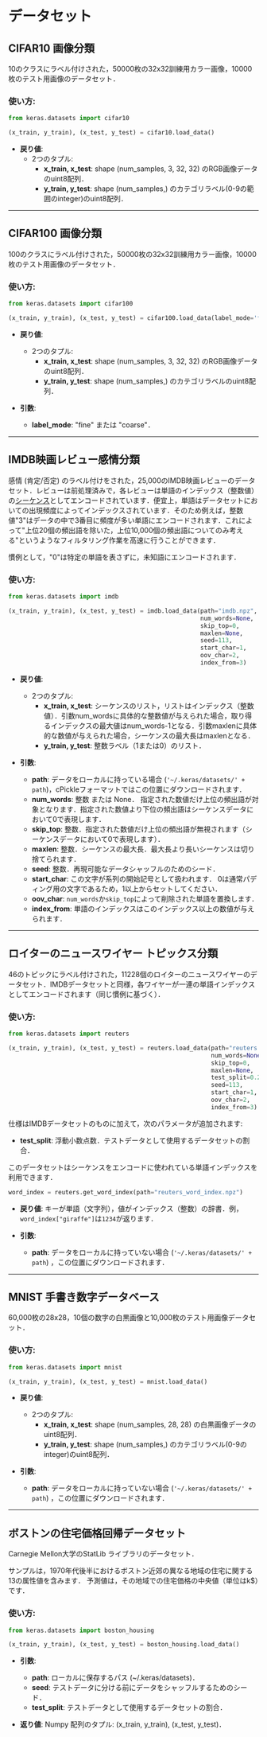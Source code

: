 # データセット

## CIFAR10 画像分類

10のクラスにラベル付けされた，50000枚の32x32訓練用カラー画像，10000枚のテスト用画像のデータセット．

### 使い方:

```python
from keras.datasets import cifar10

(x_train, y_train), (x_test, y_test) = cifar10.load_data()
```

- __戻り値__:
    - 2つのタプル:
        - __x_train, x_test__: shape (num_samples, 3, 32, 32) のRGB画像データのuint8配列．
        - __y_train, y_test__: shape (num_samples,) のカテゴリラベル(0-9の範囲のinteger)のuint8配列．

---

## CIFAR100 画像分類

100のクラスにラベル付けされた，50000枚の32x32訓練用カラー画像，10000枚のテスト用画像のデータセット．

### 使い方:

```python
from keras.datasets import cifar100

(x_train, y_train), (x_test, y_test) = cifar100.load_data(label_mode='fine')
```

- __戻り値__:
    - 2つのタプル:
        - __x_train, x_test__: shape (num_samples, 3, 32, 32) のRGB画像データのuint8配列．
        - __y_train, y_test__: shape (num_samples,) のカテゴリラベルのuint8配列．

- __引数__:

    - __label_mode__: "fine" または "coarse"．

---

## IMDB映画レビュー感情分類

感情 (肯定/否定) のラベル付けをされた，25,000のIMDB映画レビューのデータセット．レビューは前処理済みで，各レビューは単語のインデックス（整数値）の[シーケンス](preprocessing/sequence.md)としてエンコードされています．便宜上，単語はデータセットにおいての出現頻度によってインデックスされています．そのため例えば，整数値"3"はデータの中で3番目に頻度が多い単語にエンコードされます．これによって"上位20個の頻出語を除いた，上位10,000個の頻出語についてのみ考える"というようなフィルタリング作業を高速に行うことができます．

慣例として，"0"は特定の単語を表さずに，未知語にエンコードされます．

### 使い方:

```python
from keras.datasets import imdb

(x_train, y_train), (x_test, y_test) = imdb.load_data(path="imdb.npz",
                                                      num_words=None,
                                                      skip_top=0,
                                                      maxlen=None,
                                                      seed=113,
                                                      start_char=1,
                                                      oov_char=2,
                                                      index_from=3)
```
- __戻り値__:
    - 2つのタプル:
        - __x_train, x_test__: シーケンスのリスト，リストはインデックス（整数値）．引数num_wordsに具体的な整数値が与えられた場合，取り得るインデックスの最大値はnum_words-1となる．引数maxlenに具体的な数値が与えられた場合，シーケンスの最大長はmaxlenとなる．
        - __y_train, y_test__: 整数ラベル（1または0）のリスト．

- __引数__:
    - __path__: データをローカルに持っている場合 (`'~/.keras/datasets/' + path`)，cPickleフォーマットではこの位置にダウンロードされます．
    - __num_words__: 整数 または None． 指定された数値だけ上位の頻出語が対象となります．指定された数値より下位の頻出語はシーケンスデータにおいて0で表現します．
    - __skip_top__: 整数．指定された数値だけ上位の頻出語が無視されます（シーケンスデータにおいて0で表現します）．
    - __maxlen__: 整数．シーケンスの最大長．最大長より長いシーケンスは切り捨てられます．
    - __seed__: 整数．再現可能なデータシャッフルのためのシード．
    - __start_char__: この文字が系列の開始記号として扱われます．
        0は通常パディング用の文字であるため，1以上からセットしてください．
    - __oov_char__: `num_words`か`skip_top`によって削除された単語を置換します．
    - __index_from__: 単語のインデックスはこのインデックス以上の数値が与えられます．

---

## ロイターのニュースワイヤー トピックス分類
46のトピックにラベル付けされた，11228個のロイターのニュースワイヤーのデータセット．IMDBデータセットと同様，各ワイヤーが一連の単語インデックスとしてエンコードされます（同じ慣例に基づく）．

### 使い方:

```python
from keras.datasets import reuters

(x_train, y_train), (x_test, y_test) = reuters.load_data(path="reuters.npz",
                                                         num_words=None,
                                                         skip_top=0,
                                                         maxlen=None,
                                                         test_split=0.2,
                                                         seed=113,
                                                         start_char=1,
                                                         oov_char=2,
                                                         index_from=3)
```

仕様はIMDBデータセットのものに加えて，次のパラメータが追加されます:

- __test_split__: 浮動小数点数．テストデータとして使用するデータセットの割合．

このデータセットはシーケンスをエンコードに使われている単語インデックスを利用できます．

```python
word_index = reuters.get_word_index(path="reuters_word_index.npz")
```

- __戻り値__: キーが単語（文字列），値がインデックス（整数）の辞書．例，`word_index["giraffe"]`は`1234`が返ります．

- __引数__:

    - __path__: データをローカルに持っていない場合 (`'~/.keras/datasets/' + path`) ，この位置にダウンロードされます．

---

## MNIST 手書き数字データベース

60,000枚の28x28，10個の数字の白黒画像と10,000枚のテスト用画像データセット．

### 使い方:

```python
from keras.datasets import mnist

(x_train, y_train), (x_test, y_test) = mnist.load_data()
```

- __戻り値__:
    - 2つのタプル:
        - __x_train, x_test__: shape (num_samples, 28, 28) の白黒画像データのuint8配列．
        - __y_train, y_test__: shape (num_samples,) のカテゴリラベル(0-9のinteger)のuint8配列．

- __引数__:
    - __path__: データをローカルに持っていない場合 (`'~/.keras/datasets/' + path`) ，この位置にダウンロードされます．

---

## ボストンの住宅価格回帰データセット

Carnegie Mellon大学のStatLib ライブラリのデータセット．

サンプルは，1970年代後半におけるボストン近郊の異なる地域の住宅に関する13の属性値を含みます．
予測値は，その地域での住宅価格の中央値（単位はk$）です．

### 使い方:

```python
from keras.datasets import boston_housing

(x_train, y_train), (x_test, y_test) = boston_housing.load_data()
```

- __引数__:
    - __path__: ローカルに保存するパス (~/.keras/datasets)．
    - __seed__: テストデータに分ける前にデータをシャッフルするためのシード．
    - __test_split__: テストデータとして使用するデータセットの割合．

- __返り値__: Numpy 配列のタプル: (x_train, y_train), (x_test, y_test)．

